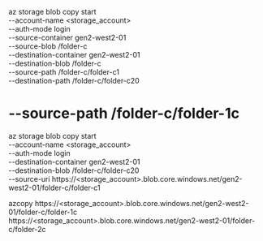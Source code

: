 az storage blob copy start \
    --account-name <storage_account> \
    --auth-mode login \
    --source-container gen2-west2-01 \
    --source-blob /folder-c \
    --destination-container gen2-west2-01 \
    --destination-blob /folder-c \
    --source-path /folder-c/folder-c1 \
    --destination-path /folder-c/folder-c20
    
# --source-path /folder-c/folder-1c

az storage blob copy start \
    --account-name <storage_account> \
    --auth-mode login \
    --destination-container gen2-west2-01 \
    --destination-blob /folder-c/folder-c20 \
    --source-uri https://<storage_account>.blob.core.windows.net/gen2-west2-01/folder-c/folder-c1

azcopy   https://<storage_account>.blob.core.windows.net/gen2-west2-01/folder-c/folder-1c  https://<storage_account>.blob.core.windows.net/gen2-west2-01/folder-c/folder-2c